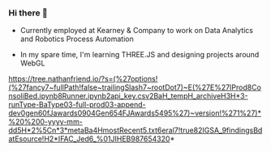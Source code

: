 ### Hi there 👋

<!--
**liamxaro/liamxaro** is a ✨ _special_ ✨ repository because its `README.md` (this file) appears on your GitHub profile.

Here are some ideas to get you started:

- 🔭 I’m currently working on ...
- 🌱 I’m currently learning ...
- 👯 I’m looking to collaborate on ...
- 🤔 I’m looking for help with ...
- 💬 Ask me about ...
- 📫 How to reach me: ...
- 😄 Pronouns: ...
- ⚡ Fun fact: ...
-->

- Currently employed at Kearney & Company to work on Data Analytics and Robotics Process Automation

- In my spare time, I'm learning THREE.JS and designing projects around WebGL

https://tree.nathanfriend.io/?s=(%27options!(%27fancy7~fullPath!false~trailingSlash7~rootDot7)~E(%27E%27IProd8ConsoliBed.ipynb8Runner.ipynb2api_key.csv2BaH_tempH_archiveH3H*3-runType-BaType03-full-prod03-append-dev0gen60fJawards0904Gen654FJAwards5495%27)~version!%271%27)*%20%200-yyyy-mm-dd5H*2%5Cn*3*metaBa4HmostRecent5.txt6eral7!true82IGSA_9findingsBdatEsource!H2*IFAC_Jed6_%01JIHEB987654320*
